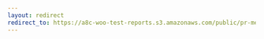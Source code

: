 ```yaml
---
layout: redirect
redirect_to: https://a8c-woo-test-reports.s3.amazonaws.com/public/pr-merge/44718/api/index.html
---
```

